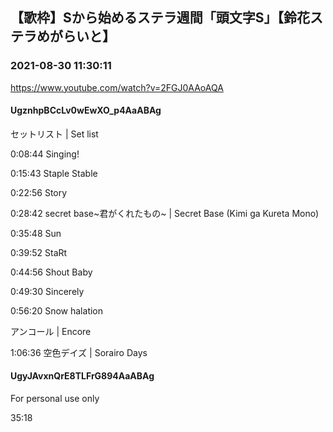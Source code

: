 ## 【歌枠】Sから始めるステラ週間「頭文字S」【鈴花ステラめがらいと】
### 2021-08-30 11:30:11
https://www.youtube.com/watch?v=2FGJ0AAoAQA
#### UgznhpBCcLv0wEwXO_p4AaABAg
セットリスト  |  Set list

0:08:44  Singing!

0:15:43  Staple Stable

0:22:56  Story

0:28:42  secret base~君がくれたもの~  |  Secret Base (Kimi ga Kureta Mono)

0:35:48  Sun

0:39:52  StaRt

0:44:56  Shout Baby

0:49:30  Sincerely

0:56:20  Snow halation



アンコール  |  Encore

1:06:36  空色デイズ  |  Sorairo Days

#### UgyJAvxnQrE8TLFrG894AaABAg
For personal use only











35:18

